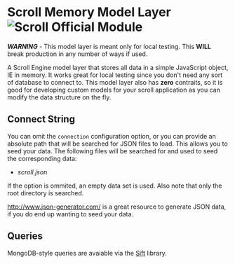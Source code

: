 # Scroll Memory Model Layer ![Scroll Official Module](http://img.shields.io/badge/scroll-official-green.svg?style=flat)

***WARNING*** - This model layer is meant only for local testing. This **WILL** break production in any number of ways if used.

A Scroll Engine model layer that stores all data in a simple JavaScript object, IE in memory. It works great for local testing since you don't need any sort of database to connect to. This model layer also has **zero** contraits, so it is good for developing custom models for your scroll application as you can modify the data structure on the fly.

## Connect String

You can omit the `connection` configuration option, or you can provide an absolute path that will be searched for JSON files to load. This allows you to seed your data. The following files will be searched for and used to seed the corresponding data:

* *scroll.json*

If the option is ommited, an empty data set is used. Also note that only the root directory is searched.

http://www.json-generator.com/ is a great resource to generate JSON data, if you do end up wanting to seed your data.

## Queries

 MongoDB-style queries are avaiable via the [Sift](https://github.com/crcn/sift.js) library.
